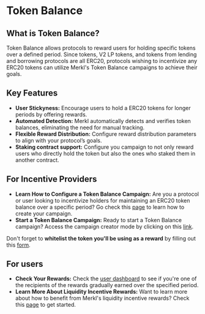 # Token Balance

## What is Token Balance?

Token Balance allows protocols to reward users for holding specific tokens over a defined period. Since tokens, V2 LP tokens, and tokens from lending and borrowing protocols are all ERC20, protocols wishing to incentivize any ERC20 tokens can utilize Merkl's Token Balance campaigns to achieve their goals.

## Key Features

* **User Stickyness:** Encourage users to hold a ERC20 tokens for longer periods by offering rewards.
* **Automated Detection:** Merkl automatically detects and verifies token balances, eliminating the need for manual tracking.
* **Flexible Reward Distribution:** Configure reward distribution parameters to align with your protocol’s goals.
* **Staking contract support:** Configure you campaign to not only reward users who directly hold the token but also the ones who staked them in another contract.

## For Incentive Providers

* **Learn How to Configure a Token Balance Campaign:** Are you a protocol or user looking to incentivize holders for maintaining an ERC20 token balance over a specific period? Go check this [page](../../../distribute-with-merkl/types-of-campaign/erc20-incentivization-campaign.md) to learn how to create your campaign.
* **Start a Token Balance Campaign:** Ready to start a Token Balance campaign? Access the campaign creator mode by clicking on this [link](https://app.merkl.xyz/create/hold).

Don't forget to **whitelist the token you'll be using as a reward** by filling out this [form](https://tally.so/r/3y2bqx).

## For users

* **Check Your Rewards:** Check the [user dashboard](https://app.merkl.xyz/user) to see if you're one of the recipients of the rewards gradually earned over the specified period.
* **Learn More About Liquidity Incentive Rewards:** Want to learn more about how to benefit from Merkl's liquidity incentive rewards? Check this [page](../../../earning-with-merkl/earn-with-merkl/) to get started.
